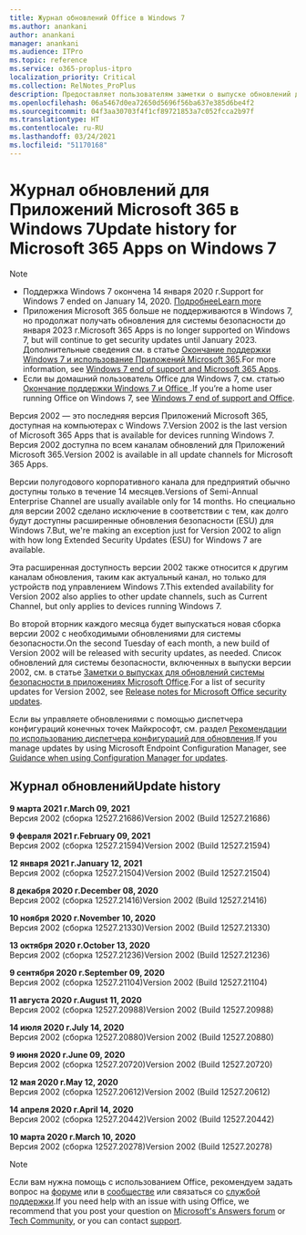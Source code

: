 ```yaml
---
title: Журнал обновлений Office в Windows 7
ms.author: anankani
author: anankani
manager: anankani
ms.audience: ITPro
ms.topic: reference
ms.service: o365-proplus-itpro
localization_priority: Critical
ms.collection: RelNotes_ProPlus
description: Предоставляет пользователям заметки о выпуске обновлений для Приложений Microsoft 365 в Windows 7
ms.openlocfilehash: 06a5467d0ea72650d5696f56ba637e385d6be4f2
ms.sourcegitcommit: 04f3aa30703f4f1cf89721853a7c052fcca2b97f
ms.translationtype: HT
ms.contentlocale: ru-RU
ms.lasthandoff: 03/24/2021
ms.locfileid: "51170168"
---
```

# <a name="update-history-for-microsoft-365-apps-on-windows-7"></a><span data-ttu-id="6e2bd-103">Журнал обновлений для Приложений Microsoft 365 в Windows 7</span><span class="sxs-lookup"><span data-stu-id="6e2bd-103">Update history for Microsoft 365 Apps on Windows 7</span></span> 

 > [!NOTE]
>
>- <span data-ttu-id="6e2bd-104">Поддержка Windows 7 окончена 14 января 2020 г.</span><span class="sxs-lookup"><span data-stu-id="6e2bd-104">Support for Windows 7 ended on January 14, 2020.</span></span> [<span data-ttu-id="6e2bd-105">Подробнее</span><span class="sxs-lookup"><span data-stu-id="6e2bd-105">Learn more</span></span>](https://www.microsoft.com/microsoft-365/windows/end-of-windows-7-support)
>- <span data-ttu-id="6e2bd-106">Приложения Microsoft 365 больше не поддерживаются в Windows 7, но продолжат получать обновления для системы безопасности до января 2023 г.</span><span class="sxs-lookup"><span data-stu-id="6e2bd-106">Microsoft 365 Apps is no longer supported on Windows 7, but will continue to get security updates until January 2023.</span></span> <span data-ttu-id="6e2bd-107">Дополнительные сведения см. в статье [Окончание поддержки Windows 7 и использование Приложений Microsoft 365](/DeployOffice/endofsupport/windows-7-support).</span><span class="sxs-lookup"><span data-stu-id="6e2bd-107">For more information, see [Windows 7 end of support and Microsoft 365 Apps](/DeployOffice/endofsupport/windows-7-support).</span></span>
>- <span data-ttu-id="6e2bd-108">Если вы домашний пользователь Office для Windows 7, см. статью [Окончание поддержки Windows 7 и Office ](https://support.microsoft.com/office/78f20fab-b57b-44d7-8368-06a8493f3cb9).</span><span class="sxs-lookup"><span data-stu-id="6e2bd-108">If you’re a home user running Office on Windows 7, see [Windows 7 end of support and Office](https://support.microsoft.com/office/78f20fab-b57b-44d7-8368-06a8493f3cb9).</span></span>

<span data-ttu-id="6e2bd-109">Версия 2002 — это последняя версия Приложений Microsoft 365, доступная на компьютерах с Windows 7.</span><span class="sxs-lookup"><span data-stu-id="6e2bd-109">Version 2002 is the last version of Microsoft 365 Apps that is available for devices running Windows 7.</span></span> <span data-ttu-id="6e2bd-110">Версия 2002 доступна по всем каналам обновлений для Приложений Microsoft 365.</span><span class="sxs-lookup"><span data-stu-id="6e2bd-110">Version 2002 is available in all update channels for Microsoft 365 Apps.</span></span>

<span data-ttu-id="6e2bd-111">Версии полугодового корпоративного канала для предприятий обычно доступны только в течение 14 месяцев.</span><span class="sxs-lookup"><span data-stu-id="6e2bd-111">Versions of Semi-Annual Enterprise Channel are usually available only for 14 months.</span></span> <span data-ttu-id="6e2bd-112">Но специально для версии 2002 сделано исключение в соответствии с тем, как долго будут доступны расширенные обновления безопасности (ESU) для Windows 7.</span><span class="sxs-lookup"><span data-stu-id="6e2bd-112">But, we're making an exception just for Version 2002 to align with how long Extended Security Updates (ESU) for Windows 7 are available.</span></span>

<span data-ttu-id="6e2bd-113">Эта расширенная доступность версии 2002 также относится к другим каналам обновления, таким как актуальный канал, но только для устройств под управлением Windows 7.</span><span class="sxs-lookup"><span data-stu-id="6e2bd-113">This extended availability for Version 2002 also applies to other update channels, such as Current Channel, but only applies to devices running Windows 7.</span></span>

<span data-ttu-id="6e2bd-114">Во второй вторник каждого месяца будет выпускаться новая сборка версии 2002 с необходимыми обновлениями для системы безопасности.</span><span class="sxs-lookup"><span data-stu-id="6e2bd-114">On the second Tuesday of each month, a new build of Version 2002 will be released with security updates, as needed.</span></span> <span data-ttu-id="6e2bd-115">Список обновлений для системы безопасности, включенных в выпуски версии 2002, см. в статье [Заметки о выпусках для обновлений системы безопасности в приложениях Microsoft Office](microsoft365-apps-security-updates.md).</span><span class="sxs-lookup"><span data-stu-id="6e2bd-115">For a list of security updates for Version 2002, see [Release notes for Microsoft Office security updates](microsoft365-apps-security-updates.md).</span></span>

<span data-ttu-id="6e2bd-116">Если вы управляете обновлениями с помощью диспетчера конфигураций конечных точек Майкрософт, см. раздел [Рекомендации по использованию диспетчера конфигураций для обновления](/deployoffice/endofsupport/windows-7-support#guidance-when-using-configuration-manager-for-updates).</span><span class="sxs-lookup"><span data-stu-id="6e2bd-116">If you manage updates by using Microsoft Endpoint Configuration Manager, see [Guidance when using Configuration Manager for updates](/deployoffice/endofsupport/windows-7-support#guidance-when-using-configuration-manager-for-updates).</span></span>


## <a name="update-history"></a><span data-ttu-id="6e2bd-117">Журнал обновлений</span><span class="sxs-lookup"><span data-stu-id="6e2bd-117">Update history</span></span>

[//]: # (НЕ УДАЛЯТЬ)

<span data-ttu-id="6e2bd-119">**9 марта 2021 г.**</span><span class="sxs-lookup"><span data-stu-id="6e2bd-119">**March 09, 2021**</span></span><br/>
<span data-ttu-id="6e2bd-120">Версия 2002 (сборка 12527.21686)</span><span class="sxs-lookup"><span data-stu-id="6e2bd-120">Version 2002 (Build 12527.21686)</span></span><br/>

<span data-ttu-id="6e2bd-121">**9 февраля 2021 г.**</span><span class="sxs-lookup"><span data-stu-id="6e2bd-121">**February 09, 2021**</span></span><br/>
<span data-ttu-id="6e2bd-122">Версия 2002 (сборка 12527.21594)</span><span class="sxs-lookup"><span data-stu-id="6e2bd-122">Version 2002 (Build 12527.21594)</span></span><br/>

<span data-ttu-id="6e2bd-123">**12 января 2021 г.**</span><span class="sxs-lookup"><span data-stu-id="6e2bd-123">**January 12, 2021**</span></span><br/>
<span data-ttu-id="6e2bd-124">Версия 2002 (сборка 12527.21504)</span><span class="sxs-lookup"><span data-stu-id="6e2bd-124">Version 2002 (Build 12527.21504)</span></span><br/>

<span data-ttu-id="6e2bd-125">**8 декабря 2020 г.**</span><span class="sxs-lookup"><span data-stu-id="6e2bd-125">**December 08, 2020**</span></span><br/>
<span data-ttu-id="6e2bd-126">Версия 2002 (сборка 12527.21416)</span><span class="sxs-lookup"><span data-stu-id="6e2bd-126">Version 2002 (Build 12527.21416)</span></span><br/>

<span data-ttu-id="6e2bd-127">**10 ноября 2020 г.**</span><span class="sxs-lookup"><span data-stu-id="6e2bd-127">**November 10, 2020**</span></span><br/>
<span data-ttu-id="6e2bd-128">Версия 2002 (сборка 12527.21330)</span><span class="sxs-lookup"><span data-stu-id="6e2bd-128">Version 2002 (Build 12527.21330)</span></span><br/>

<span data-ttu-id="6e2bd-129">**13 октября 2020 г.**</span><span class="sxs-lookup"><span data-stu-id="6e2bd-129">**October 13, 2020**</span></span><br/>
<span data-ttu-id="6e2bd-130">Версия 2002 (сборка 12527.21236)</span><span class="sxs-lookup"><span data-stu-id="6e2bd-130">Version 2002 (Build 12527.21236)</span></span><br/>

<span data-ttu-id="6e2bd-131">**9 сентября 2020 г.**</span><span class="sxs-lookup"><span data-stu-id="6e2bd-131">**September 09, 2020**</span></span><br/>
<span data-ttu-id="6e2bd-132">Версия 2002 (сборка 12527.21104)</span><span class="sxs-lookup"><span data-stu-id="6e2bd-132">Version 2002 (Build 12527.21104)</span></span><br/>

<span data-ttu-id="6e2bd-133">**11 августа 2020 г.**</span><span class="sxs-lookup"><span data-stu-id="6e2bd-133">**August 11, 2020**</span></span><br/>
<span data-ttu-id="6e2bd-134">Версия 2002 (сборка 12527.20988)</span><span class="sxs-lookup"><span data-stu-id="6e2bd-134">Version 2002 (Build 12527.20988)</span></span><br/>

<span data-ttu-id="6e2bd-135">**14 июля 2020 г.**</span><span class="sxs-lookup"><span data-stu-id="6e2bd-135">**July 14, 2020**</span></span><br/>
<span data-ttu-id="6e2bd-136">Версия 2002 (сборка 12527.20880)</span><span class="sxs-lookup"><span data-stu-id="6e2bd-136">Version 2002 (Build 12527.20880)</span></span><br/>

<span data-ttu-id="6e2bd-137">**9 июня 2020 г.**</span><span class="sxs-lookup"><span data-stu-id="6e2bd-137">**June 09, 2020**</span></span><br/>
<span data-ttu-id="6e2bd-138">Версия 2002 (сборка 12527.20720)</span><span class="sxs-lookup"><span data-stu-id="6e2bd-138">Version 2002 (Build 12527.20720)</span></span><br/>

<span data-ttu-id="6e2bd-139">**12 мая 2020 г.**</span><span class="sxs-lookup"><span data-stu-id="6e2bd-139">**May 12, 2020**</span></span><br/>
<span data-ttu-id="6e2bd-140">Версия 2002 (сборка 12527.20612)</span><span class="sxs-lookup"><span data-stu-id="6e2bd-140">Version 2002 (Build 12527.20612)</span></span><br/>

<span data-ttu-id="6e2bd-141">**14 апреля 2020 г.**</span><span class="sxs-lookup"><span data-stu-id="6e2bd-141">**April 14, 2020**</span></span><br/>
<span data-ttu-id="6e2bd-142">Версия 2002 (сборка 12527.20442)</span><span class="sxs-lookup"><span data-stu-id="6e2bd-142">Version 2002 (Build 12527.20442)</span></span><br/>

<span data-ttu-id="6e2bd-143">**10 марта 2020 г.**</span><span class="sxs-lookup"><span data-stu-id="6e2bd-143">**March 10, 2020**</span></span><br/>
<span data-ttu-id="6e2bd-144">Версия 2002 (сборка 12527.20278)</span><span class="sxs-lookup"><span data-stu-id="6e2bd-144">Version 2002 (Build 12527.20278)</span></span><br/>




> [!NOTE]
> <span data-ttu-id="6e2bd-145">Если вам нужна помощь с использованием Office, рекомендуем задать вопрос на [форуме](https://answers.microsoft.com/) или в [сообществе](https://techcommunity.microsoft.com/) или связаться со [службой поддержки](https://support.microsoft.com/contactus).</span><span class="sxs-lookup"><span data-stu-id="6e2bd-145">If you need help with an issue with using Office, we recommend that you post your question on [Microsoft's Answers forum](https://answers.microsoft.com/) or [Tech Community](https://techcommunity.microsoft.com/), or you can contact [support](https://support.microsoft.com/contactus).</span></span>